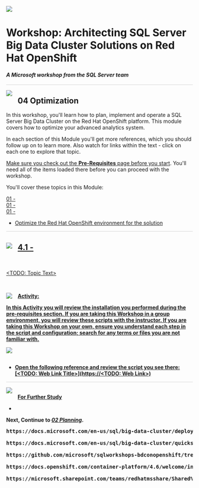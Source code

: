![](../graphics/microsoftlogo.png)

# Workshop: Architecting SQL Server Big Data Cluster Solutions on Red Hat OpenShift

#### <i>A Microsoft workshop from the SQL Server team</i>

<p style="border-bottom: 1px solid lightgrey;"></p>

<img style="float: left; margin: 0px 15px 15px 0px;" src="../graphics/textbubble.png"> <h2>04 Optimization</h2>

In this workshop, you'll learn how to plan, implement and operate a SQL Server Big Data Cluster on the Red Hat OpenShift platform. This module covers how to optimize your advanced analytics system. 

In each section of this Module you'll get more references, which you should follow up on to learn more. Also watch for links within the text - click on each one to explore that topic.

<a href="https://github.com/microsoft/sqlworkshops-bdconopenshift/blob/main/bdconopenshift/00%20-%20Pre-Requisites.md" target="_blank">Make sure you check out the <b>Pre-Requisites</b> page before you start</a>. You'll need all of the items loaded there before you can proceed with the workshop.

You'll cover these topics in this Module:
<dl>

  <dt><a href="url" target="_blank">01 - <TODO: Enter Module Name<dt>
  <dt><a href="url" target="_blank">01 - <TODO: Enter Module Name<dt>
  <dt><a href="url" target="_blank">01 - <TODO: Enter Module Name<dt>

</dl>

  - Optimize the Red Hat OpenShift environment for the solution

<p style="border-bottom: 1px solid lightgrey;"></p>

<h2><img style="float: left; margin: 0px 15px 15px 0px;" src="../graphics/pencil2.png">4.1 - <TODO: Flesh out Sections></h2>

<br>

<TODO: Topic Text>

<br>

<p><img style="float: left; margin: 0px 15px 15px 0px;" src="../graphics/point1.png"><b>Activity: <TODO: Determine Topic Activity</b></p>

In this Activity you will review the installation you performed during the pre-requisites section. If you are taking this Workshop in a group environment, you will review these scripts with the instructor. If you are taking this Workshop on your own, ensure you understand each step in the script and configuration; search for any terms or files you are not familiar with. 

<p><img style="margin: 0px 15px 15px 0px;" src="../graphics/checkmark.png"><b><TODO: Step Name</b></p>

 - Open the following reference and review the script you see there: [<TODO: Web Link Title>](https://<TODO: Web Link>)


<p style="border-bottom: 1px solid lightgrey;"></p>

<p><img style="margin: 0px 15px 15px 0px;" src="../graphics/owl.png"><b>For Further Study</b></p>
<ul>
    <li><a href="url" target="_blank"><TODO: Enter courses, books, posts, whatever the student needs to extend their study></a></li>
</ul>


Next, Continue to <a href="https://github.com/microsoft/sqlworkshops-bdconopenshift/blob/main/bdconopenshift/02%20-%20Planning.md" target="_blank"><i> 02 Planning</i></a>.

<pre>
https://docs.microsoft.com/en-us/sql/big-data-cluster/deploy-openshift?view=sql-server-ver15

https://docs.microsoft.com/en-us/sql/big-data-cluster/quickstart-big-data-cluster-deploy-aro?view=sql-server-ver15#bdc-sccyaml 

https://github.com/microsoft/sqlworkshops-bdconopenshift/tree/main/bdconopenshift 

https://docs.openshift.com/container-platform/4.6/welcome/index.html 

https://microsoft.sharepoint.com/teams/redhatmsshare/Shared%20Documents/Forms/AllItems.aspx?id=%2Fteams%2Fredhatmsshare%2FShared%20Documents%2FEngineering%2FOpenShift%2F4%2E2%2DbetaDocs%2Epdf&parent=%2Fteams%2Fredhatmsshare%2FShared%20Documents%2FEngineering%2FOpenShift
</pre>